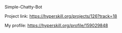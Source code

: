 Simple-Chatty-Bot

Project link: https://hyperskill.org/projects/126?track=18

My profile: https://hyperskill.org/profile/159029848
